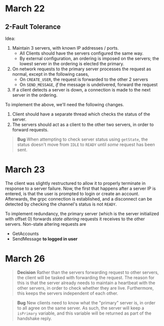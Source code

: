 # March 22

## 2-Fault Tolerance
Idea:
1. Maintain 3 servers, with known IP addresses / ports.
    - All Clients should have the servers configured the same way.
    - By external configuration, an ordering is imposed on the servers; the lowest server
      in the ordering is elected the primary.
2. On network requests to the primary server processes the request as normal, except in 
   the following cases,
    - On `CREATE_USER`, the request is forwarded to the other 2 servers
    - On `SEND_MESSAGE`, *if* the message is undelivered, forward the request
3. If a client detects a server is down, a connection is made to the next server in the
   ordering.

To implement the above, we'll need the following changes.
1. Client should have a separate thread which checks the status of the server.
2. The servers should act as a client to the other two servers, in order to forward requests.

>**Bug**
>When attempting to check server status using `getState`, the status doesn't move from `IDLE` to
>`READY` until *some* request has been sent.

# March 23
The client was slightly restructured to allow it to properly terminate in response to a server
failure. Now, the first that happens after a server IP is entered, is that the user is prompted
to login or create an account. Afterwards, the grpc connection is established, and a disconnect
can be detected by checking the channel's status is not `READY`.

To implement redundancy, the primary server (which is the server initialized with offset 0)
forwards *state altering* requests it receives to the other servers. Non-state altering requests
are
- GetAccounts
- SendMessage **to logged in user**

# March 26
>**Decision**
>Rather than the servers forwarding request to other servers, the client will be tasked with
>forwarding the request. The reason for this is that the server already needs to maintain a
>heartbeat with the other servers, in order to check whether they are live. Furthermore, this
>keeps the servers independent of each other.

>**Bug**
> New clients need to know what the "primary" server is, in order to all agree on the same
> server. As such, the server will keep a `isPrimary` variable, and this variable will be returned
> as part of the handshake reply.